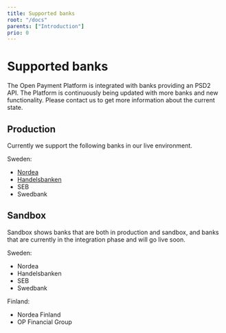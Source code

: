 ```yaml
---
title: Supported banks
root: "/docs"
parents: ["Introduction"]
prio: 0
---
```


# Supported banks

The Open Payment Platform is integrated with banks providing an PSD2 API. The Platform is continuously being updated with more banks and new functionality. Please contact us to get more information about the current state.</em>

## Production

Currently we support the following banks in our live environment.

Sweden:
- [Nordea](docs.ndeasess.md)
- [Handelsbanken](docs.handsess.md)
- SEB
- Swedbank

## Sandbox
Sandbox shows banks that are both in production and sandbox, and banks that are currently in the integration phase and will go live soon.

Sweden:

- Nordea
- Handelsbanken
- SEB
- Swedbank

Finland: 
- Nordea Finland
- OP Financial Group
